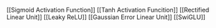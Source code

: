  [[Sigmoid Activation Function]]
[[Tanh Activation Funcition]]
[[Rectified Linear Unit]]
[[Leaky ReLU]]
[[Gaussian Error Linear Unit]]
[[SwiGLU]]